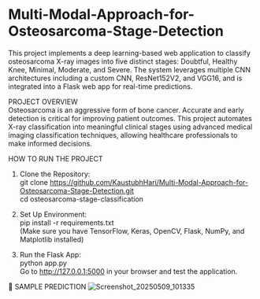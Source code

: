 # Multi-Modal-Approach-for-Osteosarcoma-Stage-Detection
This project implements a deep learning-based web application to classify osteosarcoma X-ray images into five distinct stages: Doubtful, Healthy Knee, Minimal, Moderate, and Severe. The system leverages multiple CNN architectures including a custom CNN, ResNet152V2, and VGG16, and is integrated into a Flask web app for real-time predictions.

PROJECT OVERVIEW       
Osteosarcoma is an aggressive form of bone cancer. Accurate and early detection is critical for improving patient outcomes. This project automates X-ray classification into meaningful clinical stages using advanced medical imaging classification techniques, allowing healthcare professionals to make informed decisions.    

HOW TO RUN THE PROJECT         
1. Clone the Repository:        
git clone https://github.com/KaustubhHari/Multi-Modal-Approach-for-Osteosarcoma-Stage-Detection.git          
cd osteosarcoma-stage-classification      

2. Set Up Environment:          
pip install -r requirements.txt     
(Make sure you have TensorFlow, Keras, OpenCV, Flask, NumPy, and Matplotlib installed)

3. Run the Flask App:         
python app.py             
Go to http://127.0.0.1:5000 in your browser and test the application.

📸 SAMPLE PREDICTION
![Screenshot_20250509_101335](https://github.com/user-attachments/assets/aa06b4be-c9ca-4b29-9f54-b9598f4827dd)
